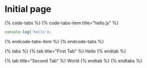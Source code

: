 # Initial page

{% code-tabs %}
{% code-tabs-item title="hello.js" %}
```javascript
console.log('hello');
```
{% endcode-tabs-item %}
{% endcode-tabs %}

{% tabs %}
{% tab title="First Tab" %}
Hello
{% endtab %}

{% tab title="Second Tab" %}
World
{% endtab %}
{% endtabs %}

